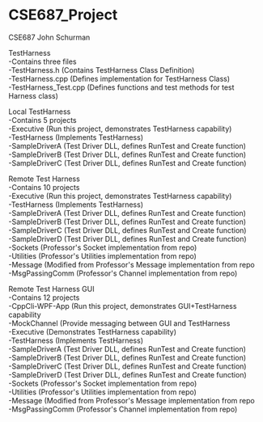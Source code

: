 # CSE687_Project
CSE687 John Schurman

TestHarness<br />
-Contains three files <br />
  -TestHarness.h        (Contains TestHarness Class Definition) <br />
  -TestHarness.cpp      (Defines implementation for TestHarness Class) <br />
  -TestHarness_Test.cpp (Defines functions and test methods for test Harness class) <br />
  
Local TestHarness<br />
-Contains 5 projects <br />
  -Executive      (Run this project, demonstrates TestHarness capability) <br />
  -TestHarness    (Implements TestHarness) <br />
  -SampleDriverA  (Test Driver DLL, defines RunTest and Create function)<br />
  -SampleDriverB  (Test Driver DLL, defines RunTest and Create function)<br />
  -SampleDriverC  (Test Driver DLL, defines RunTest and Create function)<br />
  
Remote Test Harness<br />
-Contains 10 projects <br />
  -Executive      (Run this project, demonstrates TestHarness capability) <br />
  -TestHarness    (Implements TestHarness) <br />
  -SampleDriverA  (Test Driver DLL, defines RunTest and Create function)<br />
  -SampleDriverB  (Test Driver DLL, defines RunTest and Create function)<br />
  -SampleDriverC  (Test Driver DLL, defines RunTest and Create function)<br />
  -SampleDriverD  (Test Driver DLL, defines RunTest and Create function)<br />
  -Sockets        (Professor's Socket implementation from repo)<br />
  -Utilities      (Professor's Utilities implementation from repo)<br />
  -Message        (Modified from Professor's Message implementation from repo<br />
  -MsgPassingComm (Professor's Channel implementation from repo)<br />
  
  Remote Test Harness GUI <br />
-Contains 12 projects <br />
  -CppCli-WPF-App (Run this project, demonstrates GUI+TestHarness capability <br />
  -MockChannel    (Provide messaging between GUI and TestHarness <br />
  -Executive      (Demonstrates TestHarness capability) <br />
  -TestHarness    (Implements TestHarness) <br />
  -SampleDriverA  (Test Driver DLL, defines RunTest and Create function)<br />
  -SampleDriverB  (Test Driver DLL, defines RunTest and Create function)<br />
  -SampleDriverC  (Test Driver DLL, defines RunTest and Create function)<br />
  -SampleDriverD  (Test Driver DLL, defines RunTest and Create function)<br />
  -Sockets        (Professor's Socket implementation from repo)<br />
  -Utilities      (Professor's Utilities implementation from repo)<br />
  -Message        (Modified from Professor's Message implementation from repo<br />
  -MsgPassingComm (Professor's Channel implementation from repo)<br />
